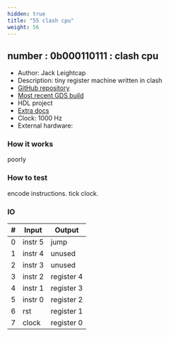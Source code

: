 ```yaml
---
hidden: true
title: "55 clash cpu"
weight: 56
---
```


## number : 0b000110111 : clash cpu

* Author: Jack Leightcap
* Description: tiny register machine written in clash
* [GitHub repository](https://github.com/mattvenn/clash-silicon-tinytapeout.git)
* [Most recent GDS build](https://github.com/mattvenn/clash-silicon-tinytapeout/actions/runs/3609567931)
* HDL project
* [Extra docs]()
* Clock: 1000 Hz
* External hardware: 



### How it works

poorly

### How to test

encode instructions. tick clock.

### IO

| # | Input        | Output       |
|---|--------------|--------------|
| 0 | instr 5  | jump |
| 1 | instr 4  | unused |
| 2 | instr 3  | unused |
| 3 | instr 2  | register 4 |
| 4 | instr 1  | register 3 |
| 5 | instr 0  | register 2 |
| 6 | rst  | register 1 |
| 7 | clock  | register 0 |
